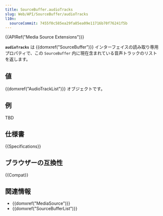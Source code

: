 ```yaml
---
title: SourceBuffer.audioTracks
slug: Web/API/SourceBuffer/audioTracks
l10n:
  sourceCommit: 7455f0c585ea29fa85ea09e11716b70f76241f5b
---
```


{{APIRef("Media Source Extensions")}}

**`audioTracks`** は {{domxref("SourceBuffer")}} インターフェイスの読み取り専用プロパティで、この `SourceBuffer` 内に現在含まれている音声トラックのリストを返します。

## 値

{{domxref("AudioTrackList")}} オブジェクトです。

## 例

TBD

## 仕様書

{{Specifications}}

## ブラウザーの互換性

{{Compat}}

## 関連情報

- {{domxref("MediaSource")}}
- {{domxref("SourceBufferList")}}
